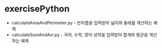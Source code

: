 # exercisePython

- calculateAreaAndPerimeter.py - 반지름을 입력받아 넓이와 둘레를 계산하는 예제  
- calculateSumAndAvr.py - 국어, 수학, 영어 성적을 입력받아 합계와 평균을 계산하는 예제  
